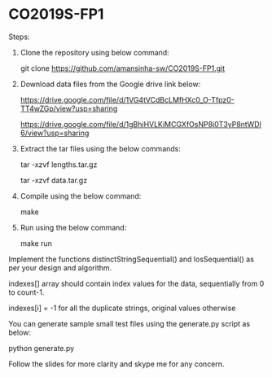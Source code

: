 # CO2019S-FP1
Steps:
1. Clone the repository using below command:

   git clone https://github.com/amansinha-sw/CO2019S-FP1.git
2. Download data files from the Google drive link below:
     
     https://drive.google.com/file/d/1VG4tVCdBcLMfHXc0_O-Tfpz0-TT4wZGp/view?usp=sharing
     
     https://drive.google.com/file/d/1gBhiHVLKiMCGXfOsNP8j0T3yP8ntWDl6/view?usp=sharing
     
3. Extract the tar files using the below commands:

   tar -xzvf lengths.tar.gz
   
   tar -xzvf data.tar.gz
4. Compile using the below command:

   make
5. Run using the below command:

   make run

Implement the functions distinctStringSequential() and losSequential() as per your design and algorithm.

indexes[] array should contain index values for the data, sequentially from 0 to count-1. 

indexes[i] = -1 for all the duplicate strings, original values otherwise

You can generate sample small test files using the generate.py script as below:

   python generate.py

Follow the slides for more clarity and skype me for any concern.

